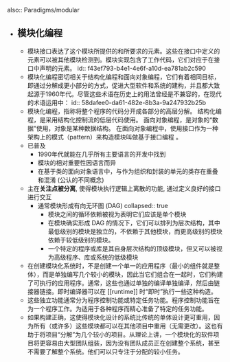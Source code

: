 also:: Paradigms/modular
- ## 模块化编程
  - 模块接口表达了这个模块所提供的和所要求的元素。这些在接口中定义的元素可以被其他模块检测到。模块实现包含了工作代码，它们对应于在接口中声明的元素。
    id:: f43ef793-b4e1-4e6f-a10d-ea781ab2c590
  - 模块化编程密切相关于结构化编程和面向对象编程，它们有着相同目标，即通过分解成更小部分的方式，促进大型软件和系统的建构，并且都大致起源于1960年代。尽管这些术语在历史上的用法曾经是不兼容的，在现代的术语运用中：
    id:: 58dafee0-da61-482e-8b3a-9a247932b25b
  - 模块化编程，指称将整个程序的代码分开成各部分的高层分解。
    结构化编程，是采用结构化控制流的低层代码使用。
    面向对象编程，是对象的“数据”使用，对象是某种数据结构。
    在面向对象编程中，使用接口作为一种架构上的模式（pattern）来构造模块叫做基于接口编程 。
  - 已普及
    - 1990年代就能在几乎所有主要语言的开发中找到
    - 模块的相对重要性因语言而异
    - 在基于类的面向对象语言中，与作为组织和封装的单元的类存在重叠和混淆 (公认的不同概念)
  - 主在**关注点被分离**, 使得模块执行逻辑上离散的功能, 通过定义良好的接口进行交互
    - 通常模块形成有向无环图 (DAG)
      collapsed:: true
      - 模块之间的循环依赖被视为表明它们应该是单个模块
      - 在模块确实形成 DAG 的情况下，它们可以排列为层次结构，其中最低级别的模块是独立的，不依赖于其他模块，而更高级别的模块依赖于较低级别的模块。
      - 一个特定的程序或库是其自身层次结构的顶级模块，但又可以被视为高级程序、库或系统的低级模块
  - 在创建模块化系统时，不是创建一个单一的应用程序（最小的组件就是整体），而是单独编写几个较小的模块，因此当它们组合在一起时，它们构建了可执行的应用程序。通常，这些也通过单独的编译单独编译，然后由链接器链接。即时编译器可以在 [[runtime]] 时“即时”执行一些这种构造。
  - 这些独立功能通常分为程序控制功能或特定任务功能。程序控制功能旨在为一个程序工作。为适用于各种程序而精心准备了特定的任务功能。
  - 如果构建正确，这使得模块化设计的系统比传统的单体设计更可重用，因为所有（或许多）这些模块都可以在其他项目中重用（无需更改）。这也有助于将项目“分解”为几个较小的项目。从理论上讲，一个模块化的软件项目将更容易由大型团队组装，因为没有团队成员正在创建整个系统，甚至不需要了解整个系统。他们可以只专注于分配的较小任务。